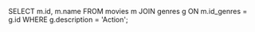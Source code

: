 SELECT m.id, m.name
FROM movies m
JOIN genres g ON m.id_genres = g.id
WHERE g.description = 'Action';
